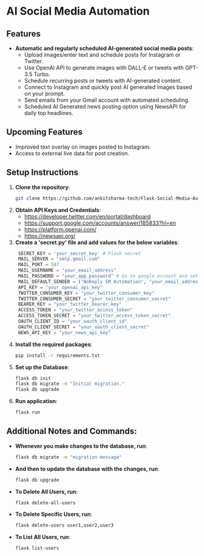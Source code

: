 # AI Social Media Automation

## Features

- **Automatic and regularly scheduled AI-generated social media posts**:
  - Upload images/enter text and schedule posts for Instagram or Twitter.
  - Use OpenAI API to generate images with DALL-E or tweets with GPT-3.5 Turbo.
  - Schedule recurring posts or tweets with AI-generated content.
  - Connect to Instagram and quickly post AI generated images based on your prompt.
  - Send emails from your Gmail account with automated scheduling.
  - Scheduled AI Generated news posting option using NewsAPI for daily top headlines.

## Upcoming Features

- Improved text overlay on images posted to Instagram.
- Access to external live data for post creation.

## Setup Instructions

1. **Clone the repository**:
   ```bash
   git clone https://github.com/ankitsharma-tech/Flask-Social-Media-Automation.git
   ```
2. **Obtain API Keys and Credentials**:
   - https://developer.twitter.com/en/portal/dashboard
   - https://support.google.com/accounts/answer/185833?hl=en
   - https://platform.openai.com/
   - https://newsapi.org/
3. **Create a 'secret.py' file and add values for the below variables**:
   ```python
    SECRET_KEY = 'your_secret_key' # Flask secret
    MAIL_SERVER = "smtp.gmail.com"
    MAIL_PORT = 587
    MAIL_USERNAME = "your_email_address"
    MAIL_PASSWORD = "your_app_password" # Go to google account and set up App password
    MAIL_DEFAULT_SENDER = ("NoReply SM Automation", "your_email_address")
    API_KEY = "your_openai_api_key"
    TWITTER_CONSUMER_KEY = "your_twitter_consumer_key"
    TWITTER_CONSUMER_SECRET = "your_twitter_consumer_secret"
    BEARER_KEY = "your_twitter_bearer_key"
    ACCESS_TOKEN = "your_twitter_access_token"
    ACCESS_TOKEN_SECRET = "your_twitter_access_token_secret"
    OAUTH_CLIENT_ID = "your_oauth_client_id"
    OAUTH_CLIENT_SECRET = "your_oauth_client_secret"
    NEWS_API_KEY = "your_news_api_key"
   ```
4. **Install the required packages**:
   ```bash
   pip install -r requirements.txt
   ```
5. **Set up the Database**:
   ```bash
   flask db init
   flask db migrate -m "Initial migration."
   flask db upgrade
   ```
6. **Run application**:
   ```bash
   flask run
   ```

## Additional Notes and Commands:

- **Whenever you make changes to the database, run**:
  ```bash
  flask db migrate -m "migration message"
  ```
- **And then to update the database with the changes, run**:
  ```bash
  flask db upgrade
  ```
- **To Delete All Users, run**:
  ```bash
  flask delete-all-users
  ```
- **To Delete Specific Users, run**:
  ```bash
  flask delete-users user1,user2,user3
  ```
- **To List All Users, run**:
  ```bash
  flask list-users
  ```
